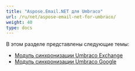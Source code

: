 ```yaml
---
title: "Aspose.Email.NET для Umbraco"
url: /ru/net/aspose-email-net-for-umbraco/
weight: 40
type: docs
---
```


В этом разделе представлены следующие темы:

- [Модуль синхронизации Umbraco Exchange](/email/net/umbraco-exchange-sync-module/)
- [Модуль синхронизации Umbraco Google](/email/net/umbraco-google-sync-module/)
